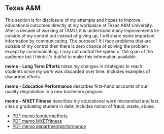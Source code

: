 ## Texas A&M
This section is for disclosure of my attempts and hopes to improve educational outcomes directly at my workplace at Texas A&M University.  After a decade of working at TAMU, it is understood many improvements lie outside of my control but instead of giving up, I will share some important information by communicating.  The purpose?  If I face problems that are outside of my control then there is zero chance of solving the problem except by communicating.  I may not control the speed or the span of the audience but I think it's dutiful to make this information available.

**memo - Long Term Efforts**
notes my changes in strategies to reach students since my work was discarded over time.  Includes examples of discarded efforts.

**memo - Education Performance**
describes first-hand accounts of our quality degradation in a new bachelors program.

**memo - MXET Fitness**
describes my educational work mishandled and lost, cites a graduating student in debt, includes notion of fraud, waste, abuse.

* [PDF memo longtermefforts]()
* [PDF memo MXETfitness]()
* [PDF memo departmentperformance]()
